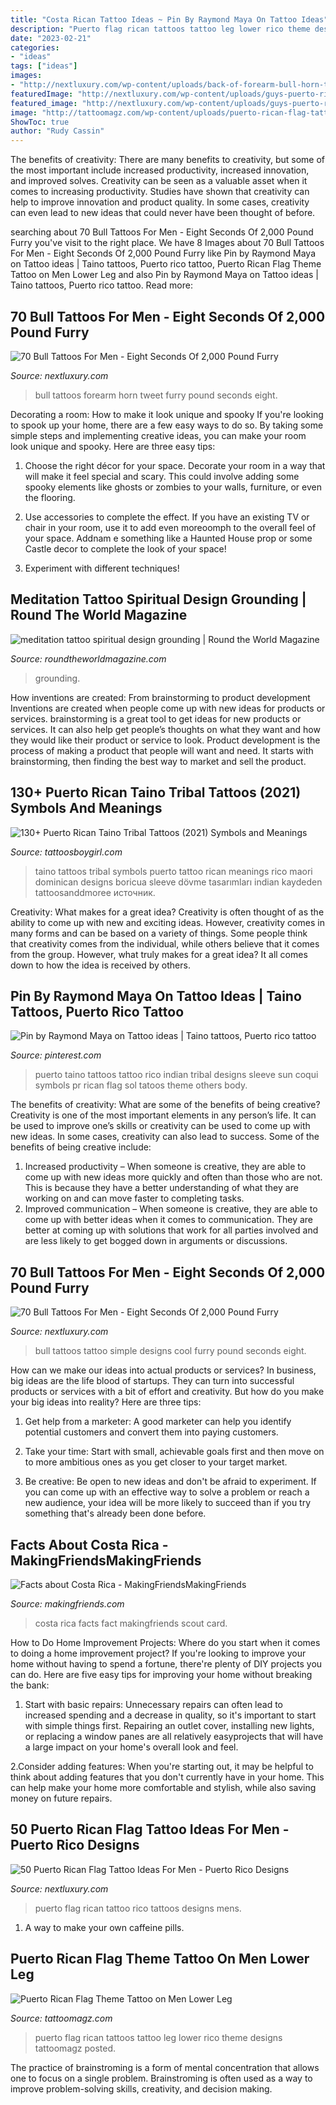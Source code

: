 ```yaml
---
title: "Costa Rican Tattoo Ideas ~ Pin By Raymond Maya On Tattoo Ideas"
description: "Puerto flag rican tattoos tattoo leg lower rico theme designs tattoomagz posted"
date: "2023-02-21"
categories:
- "ideas"
tags: ["ideas"]
images:
- "http://nextluxury.com/wp-content/uploads/back-of-forearm-bull-horn-tattoos-for-males.jpg"
featuredImage: "http://nextluxury.com/wp-content/uploads/guys-puerto-rican-flag-tattoo-design-ideas.jpg"
featured_image: "http://nextluxury.com/wp-content/uploads/guys-puerto-rican-flag-tattoo-design-ideas.jpg"
image: "http://tattoomagz.com/wp-content/uploads/puerto-rican-flag-tattoos-dating-tips-for-women-in-puerto-rico-how-to-get-your-own-latin-lover-89688.jpg"
ShowToc: true
author: "Rudy Cassin"
---
```



The benefits of creativity: There are many benefits to creativity, but some of the most important include increased productivity, increased innovation, and improved solves.
Creativity can be seen as a valuable asset when it comes to increasing productivity. Studies have shown that creativity can help to improve innovation and product quality. In some cases, creativity can even lead to new ideas that could never have been thought of before.

	

		
searching about 70 Bull Tattoos For Men - Eight Seconds Of 2,000 Pound Furry you've visit to the right place. We have 8 Images about 70 Bull Tattoos For Men - Eight Seconds Of 2,000 Pound Furry like Pin by Raymond Maya on Tattoo ideas | Taino tattoos, Puerto rico tattoo, Puerto Rican Flag Theme Tattoo on Men Lower Leg and also Pin by Raymond Maya on Tattoo ideas | Taino tattoos, Puerto rico tattoo. Read more:
		
    
## 70 Bull Tattoos For Men - Eight Seconds Of 2,000 Pound Furry

<img loading=lazy src="http://nextluxury.com/wp-content/uploads/back-of-forearm-bull-horn-tattoos-for-males.jpg" onerror="this.onerror=null;this.src='https://tse1.mm.bing.net/th?id=OIP.3ugqvE8t7Ch9-aec1Uc1eQHaIl&amp;pid=15.1';" alt="70 Bull Tattoos For Men - Eight Seconds Of 2,000 Pound Furry">

_Source: nextluxury.com_

>bull tattoos forearm horn tweet furry pound seconds eight. 

	

Decorating a room: How to make it look unique and spooky
If you're looking to spook up your home, there are a few easy ways to do so. By taking some simple steps and implementing creative ideas, you can make your room look unique and spooky. Here are three easy tips:
1. Choose the right décor for your space. Decorate your room in a way that will make it feel special and scary. This could involve adding some spooky elements like ghosts or zombies to your walls, furniture, or even the flooring.

2. Use accessories to complete the effect. If you have an existing TV or chair in your room, use it to add even moreoomph to the overall feel of your space. Addnam e something like a Haunted House prop or some Castle decor to complete the look of your space!

3. Experiment with different techniques!

    
## Meditation Tattoo Spiritual Design Grounding | Round The World Magazine

<img loading=lazy src="https://www.roundtheworldmagazine.com/wp-content/uploads/2021/02/meditation-tattoo-spiritual-design-grounding.jpg" onerror="this.onerror=null;this.src='https://tse3.mm.bing.net/th?id=OIP.tIBM5MS2ONinI9ffOoKuzQHaHf&amp;pid=15.1';" alt="meditation tattoo spiritual design grounding | Round the World Magazine">

_Source: roundtheworldmagazine.com_

>grounding. 

	

How inventions are created: From brainstorming to product development
Inventions are created when people come up with new ideas for products or services. brainstorming is a great tool to get ideas for new products or services. It can also help get people’s thoughts on what they want and how they would like their product or service to look. Product development is the process of making a product that people will want and need. It starts with brainstorming, then finding the best way to market and sell the product.

    
## 130+ Puerto Rican Taino Tribal Tattoos (2021) Symbols And Meanings

<img loading=lazy src="https://cdn.tattoosboygirl.com/wp-content/uploads/2019/08/dominican-taino-symbols-and-meanings-81.jpg" onerror="this.onerror=null;this.src='https://tse2.mm.bing.net/th?id=OIP.tWK3N6SySDFZK6S7YwjKBQHaNK&amp;pid=15.1';" alt="130+ Puerto Rican Taino Tribal Tattoos (2021) Symbols and Meanings">

_Source: tattoosboygirl.com_

>taino tattoos tribal symbols puerto tattoo rican meanings rico maori dominican designs boricua sleeve dövme tasarımları indian kaydeden tattoosanddmoree источник. 

	

Creativity: What makes for a great idea?
Creativity is often thought of as the ability to come up with new and exciting ideas. However, creativity comes in many forms and can be based on a variety of things. Some people think that creativity comes from the individual, while others believe that it comes from the group. However, what truly makes for a great idea? It all comes down to how the idea is received by others.

    
## Pin By Raymond Maya On Tattoo Ideas | Taino Tattoos, Puerto Rico Tattoo

<img loading=lazy src="https://i.pinimg.com/736x/11/b9/0d/11b90d150d8cbf6f88efd146acd4c8ba--tattoo-ideas.jpg" onerror="this.onerror=null;this.src='https://tse2.mm.bing.net/th?id=OIP.qlcaIGssQw4zQBKAgl8qIAHaNJ&amp;pid=15.1';" alt="Pin by Raymond Maya on Tattoo ideas | Taino tattoos, Puerto rico tattoo">

_Source: pinterest.com_

>puerto taino tattoos tattoo rico indian tribal designs sleeve sun coqui symbols pr rican flag sol tatoos theme others body. 

	

The benefits of creativity: What are some of the benefits of being creative?
Creativity is one of the most important elements in any person’s life. It can be used to improve one’s skills or creativity can be used to come up with new ideas. In some cases, creativity can also lead to success. Some of the benefits of being creative include: 
1. Increased productivity – When someone is creative, they are able to come up with new ideas more quickly and often than those who are not. This is because they have a better understanding of what they are working on and can move faster to completing tasks. 
2. Improved communication – When someone is creative, they are able to come up with better ideas when it comes to communication. They are better at coming up with solutions that work for all parties involved and are less likely to get bogged down in arguments or discussions. 

    
## 70 Bull Tattoos For Men - Eight Seconds Of 2,000 Pound Furry

<img loading=lazy src="http://nextluxury.com/wp-content/uploads/simple-bull-tattoo-designs-for-men.jpg" onerror="this.onerror=null;this.src='https://tse1.mm.bing.net/th?id=OIP.nqKesLGFD4nDmgmyzytKOwHaIe&amp;pid=15.1';" alt="70 Bull Tattoos For Men - Eight Seconds Of 2,000 Pound Furry">

_Source: nextluxury.com_

>bull tattoos tattoo simple designs cool furry pound seconds eight. 

	

How can we make our ideas into actual products or services?
In business, big ideas are the life blood of startups. They can turn into successful products or services with a bit of effort and creativity. But how do you make your big ideas into reality? Here are three tips:
1) Get help from a marketer: A good marketer can help you identify potential customers and convert them into paying customers.

2) Take your time: Start with small, achievable goals first and then move on to more ambitious ones as you get closer to your target market.

3) Be creative: Be open to new ideas and don't be afraid to experiment. If you can come up with an effective way to solve a problem or reach a new audience, your idea will be more likely to succeed than if you try something that's already been done before.

    
## Facts About Costa Rica - MakingFriendsMakingFriends

<img loading=lazy src="http://makingfriends.com/images/fact_card_costa_rica-3.png" onerror="this.onerror=null;this.src='https://tse4.mm.bing.net/th?id=OIP.XKBhtav_tY-DwE-1EohH4wHaE8&amp;pid=15.1';" alt="Facts about Costa Rica - MakingFriendsMakingFriends">

_Source: makingfriends.com_

>costa rica facts fact makingfriends scout card. 

	

How to Do Home Improvement Projects: Where do you start when it comes to doing a home improvement project?
If you're looking to improve your home without having to spend a fortune, there're plenty of DIY projects you can do. Here are five easy tips for improving your home without breaking the bank:
1. Start with basic repairs: Unnecessary repairs can often lead to increased spending and a decrease in quality, so it's important to start with simple things first. Repairing an outlet cover, installing new lights, or replacing a window panes are all relatively easyprojects that will have a large impact on your home's overall look and feel.

2.Consider adding features: When you're starting out, it may be helpful to think about adding features that you don't currently have in your home. This can help make your home more comfortable and stylish, while also saving money on future repairs.

    
## 50 Puerto Rican Flag Tattoo Ideas For Men - Puerto Rico Designs

<img loading=lazy src="http://nextluxury.com/wp-content/uploads/guys-puerto-rican-flag-tattoo-design-ideas.jpg" onerror="this.onerror=null;this.src='https://tse3.mm.bing.net/th?id=OIP.rEpSqjheREUsOVGsC1cpqwHaE7&amp;pid=15.1';" alt="50 Puerto Rican Flag Tattoo Ideas For Men - Puerto Rico Designs">

_Source: nextluxury.com_

>puerto flag rican tattoo rico tattoos designs mens. 

	

1. A way to make your own caffeine pills.

    
## Puerto Rican Flag Theme Tattoo On Men Lower Leg

<img loading=lazy src="http://tattoomagz.com/wp-content/uploads/puerto-rican-flag-tattoos-dating-tips-for-women-in-puerto-rico-how-to-get-your-own-latin-lover-89688.jpg" onerror="this.onerror=null;this.src='https://tse4.mm.bing.net/th?id=OIP.h8Ey-huOm5KAWwaCdG3ZvQAAAA&amp;pid=15.1';" alt="Puerto Rican Flag Theme Tattoo on Men Lower Leg">

_Source: tattoomagz.com_

>puerto flag rican tattoos tattoo leg lower rico theme designs tattoomagz posted. 

	

The practice of brainstroming is a form of mental concentration that allows one to focus on a single problem. Brainstroming is often used as a way to improve problem-solving skills, creativity, and decision making.

